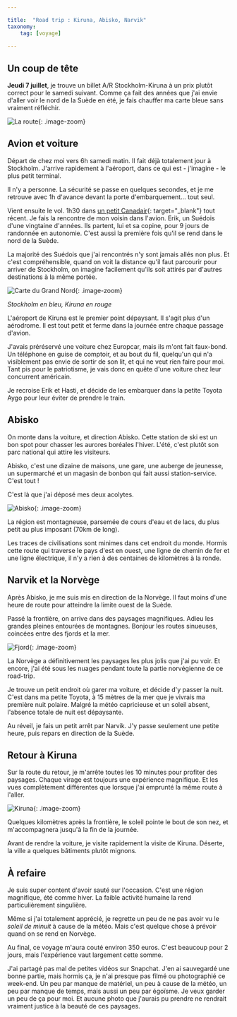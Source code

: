 ```yaml
---

title:  "Road trip : Kiruna, Abisko, Narvik"
taxonomy:
    tag: [voyage]
    
---
```


## Un coup de tête

**Jeudi 7 juillet**, je trouve un billet A/R Stockholm-Kiruna à un prix plutôt correct pour le samedi suivant. Comme ça fait des années que j'ai envie d'aller voir le nord de la Suède en été, je fais chauffer ma carte bleue sans vraiment réfléchir.

![La route](/assets/images/road-trip-nordique-1@2x.jpg){: .image-zoom}

## Avion et voiture

Départ de chez moi vers 6h samedi matin. Il fait déjà totalement jour à Stockholm. J'arrive rapidement à l'aéroport, dans ce qui est - j'imagine - le plus petit terminal.

Il n'y a personne. La sécurité se passe en quelques secondes, et je me retrouve avec 1h d'avance devant la porte d'embarquement... tout seul.

Vient ensuite le vol. 1h30 dans [un petit Canadair](https://img.planespotters.net/photo/267000/original/oy-kfd-sas-scandinavian-airlines-canadair-cl-600-2d24-regional-jet-crj-900lr_PlanespottersNet_267984.jpg){: target="_blank"} tout récent. Je fais la rencontre de mon voisin dans l'avion. Erik, un Suédois d'une vingtaine d'années. Ils partent, lui et sa copine, pour 9 jours de randonnée en autonomie. C'est aussi la première fois qu'il se rend dans le nord de la Suède.

La majorité des Suédois que j'ai rencontrés n'y sont jamais allés non plus. Et c'est compréhensible, quand on voit la distance qu'il faut parcourir pour arriver de Stockholm, on imagine facilement qu'ils soit attirés par d'autres destinations à la même portée.


![Carte du Grand Nord](/assets/images/carte-grand-nord.png){: .image-zoom}

<i class="center">Stockholm en bleu, Kiruna en rouge</i>

L'aéroport de Kiruna est le premier point dépaysant. Il s'agit plus d'un aérodrome. Il est tout petit et ferme dans la journée entre chaque passage d'avion.

J'avais préréservé une voiture chez Europcar, mais ils m'ont fait faux-bond. Un téléphone en guise de comptoir, et au bout du fil, quelqu'un qui n'a visiblement pas envie de sortir de son lit, et qui ne veut rien faire pour moi. Tant pis pour le patriotisme, je vais donc en quête d'une voiture chez leur concurrent américain.

Je recroise Erik et Hasti, et décide de les embarquer dans la petite Toyota Aygo pour leur éviter de prendre le train.

## Abisko

On monte dans la voiture, et direction Abisko. Cette station de ski est un bon spot pour chasser les aurores boréales l'hiver. L'été, c'est plutôt son parc national qui attire les visiteurs.

Abisko, c'est une dizaine de maisons, une gare, une auberge de jeunesse, un supermarché et un magasin de bonbon qui fait aussi station-service. C'est tout !

C'est là que j'ai déposé mes deux acolytes.

![Abisko](/assets/images/road-trip-nordique-2.jpg){: .image-zoom}

La région est montagneuse, parsemée de cours d'eau et de lacs, du plus petit au plus imposant (70km de long).

Les traces de civilisations sont minimes dans cet endroit du monde. Hormis cette route qui traverse le pays d'est en ouest, une ligne de chemin de fer et une ligne électrique, il n'y a rien à des centaines de kilomètres à la ronde.

## Narvik et la Norvège

Après Abisko, je me suis mis en direction de la Norvège. Il faut moins d'une heure de route pour atteindre la limite ouest de la Suède.

Passé la frontière, on arrive dans des paysages magnifiques. Adieu les grandes pleines entourées de montagnes. Bonjour les routes sinueuses, coincées entre des fjords et la mer.

![Fjord](/assets/images/road-trip-nordique-3.jpg){: .image-zoom}

La Norvège a définitivement les paysages les plus jolis que j'ai pu voir. Et encore, j'ai été sous les nuages pendant toute la partie norvégienne de ce road-trip.

Je trouve un petit endroit où garer ma voiture, et décide d'y passer la nuit. C'est dans ma petite Toyota, à 15 mètres de la mer que je vivrais ma première nuit polaire. Malgré la météo capricieuse et un soleil absent, l'absence totale de nuit est dépaysante.

Au réveil, je fais un petit arrêt par Narvik. J'y passe seulement une petite heure, puis repars en direction de la Suède.

## Retour à Kiruna

Sur la route du retour, je m'arrête toutes les 10 minutes pour profiter des paysages. Chaque virage est toujours une expérience magnifique. Et les vues complètement différentes que lorsque j'ai emprunté la même route à l'aller.

![Kiruna](/assets/images/road-trip-nordique-4.jpg){: .image-zoom}

Quelques kilomètres après la frontière, le soleil pointe le bout de son nez, et m'accompagnera jusqu'à la fin de la journée.

Avant de rendre la voiture, je visite rapidement la visite de Kiruna. Déserte, la ville a quelques bâtiments plutôt mignons.

## À refaire

Je suis super content d'avoir sauté sur l'occasion. C'est une région magnifique, été comme hiver. La faible activité humaine la rend particulièrement singulière.

Même si j'ai totalement apprécié, je regrette un peu de ne pas avoir vu le *soleil de minuit* à cause de la météo. Mais c'est quelque chose à prévoir quand on se rend en Norvège.

Au final, ce voyage m'aura couté environ 350 euros. C'est beaucoup pour 2 jours, mais l'expérience vaut largement cette somme.

J'ai partagé pas mal de petites vidéos sur Snapchat. J'en ai sauvegardé une bonne partie, mais hormis ça, je n'ai presque pas filmé ou photographié ce week-end. Un peu par manque de matériel, un peu à cause de la météo, un peu par manque de temps, mais aussi un peu par égoïsme. Je veux garder un peu de ça pour moi. Et aucune photo que j'aurais pu prendre ne rendrait vraiment justice à la beauté de ces paysages.